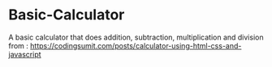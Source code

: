 # Basic-Calculator
A basic calculator that does addition, subtraction, multiplication and division
from : https://codingsumit.com/posts/calculator-using-html-css-and-javascript
